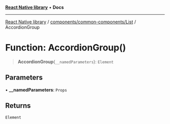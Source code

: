 [**React Native library**](../../../../index.md) • **Docs**

***

[React Native library](../../../../modules.md) / [components/common-components/List](../index.md) / AccordionGroup

# Function: AccordionGroup()

> **AccordionGroup**(`__namedParameters`): `Element`

## Parameters

• **\_\_namedParameters**: `Props`

## Returns

`Element`
